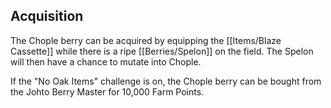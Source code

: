 ## Acquisition

The Chople berry can be acquired by equipping the [[Items/Blaze Cassette]] while there is a ripe [[Berries/Spelon]] on the field. The Spelon will then have a chance to mutate into Chople.

If the "No Oak Items" challenge is on, the Chople berry can be bought from the Johto Berry Master for 10,000 Farm Points.